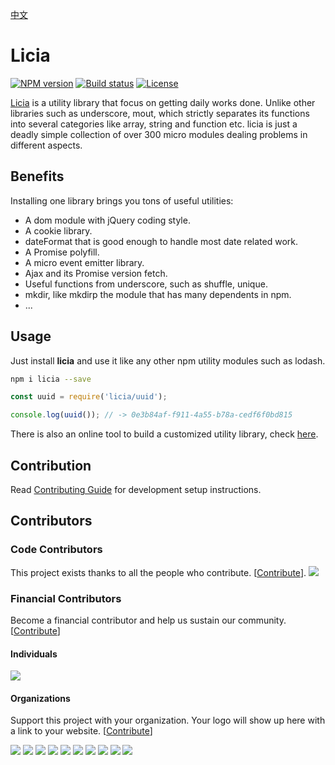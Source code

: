 [中文](README_CN.md)

# Licia

[![NPM version][npm-image]][npm-url]
[![Build status][travis-image]][travis-url]
[![License][license-image]][npm-url]

[npm-image]: https://img.shields.io/npm/v/licia.svg
[npm-url]: https://npmjs.org/package/licia
[travis-image]: https://img.shields.io/travis/liriliri/licia.svg
[travis-url]: https://travis-ci.org/liriliri/licia
[license-image]: https://img.shields.io/npm/l/licia.svg

[Licia](https://licia.liriliri.io/) is a utility library that focus on getting daily works done. Unlike other libraries such as underscore, mout, which strictly separates its functions into several categories like array, string and function etc. licia is just a deadly simple collection of over 300 micro modules dealing problems in different aspects. 

## Benefits

Installing one library brings you tons of useful utilities: 

* A dom module with jQuery coding style. 
* A cookie library. 
* dateFormat that is good enough to handle most date related work.
* A Promise polyfill. 
* A micro event emitter library. 
* Ajax and its Promise version fetch.
* Useful functions from underscore, such as shuffle, unique. 
* mkdir, like mkdirp the module that has many dependents in npm.
* ...

## Usage

Just install **licia** and use it like any other npm utility modules such as lodash.

```bash
npm i licia --save
```

```javascript
const uuid = require('licia/uuid');

console.log(uuid()); // -> 0e3b84af-f911-4a55-b78a-cedf6f0bd815
```

There is also an online tool to build a customized utility library, check [here](https://licia.liriliri.io/builder.html).

## Contribution

Read [Contributing Guide](.github/CONTRIBUTING.md) for development setup instructions.
## Contributors

### Code Contributors

This project exists thanks to all the people who contribute. [[Contribute](CONTRIBUTING.md)].
<a href="https://github.com/liriliri/licia/graphs/contributors"><img src="https://opencollective.com/licia/contributors.svg?width=890&button=false" /></a>

### Financial Contributors

Become a financial contributor and help us sustain our community. [[Contribute](https://opencollective.com/licia/contribute)]

#### Individuals

<a href="https://opencollective.com/licia"><img src="https://opencollective.com/licia/individuals.svg?width=890"></a>

#### Organizations

Support this project with your organization. Your logo will show up here with a link to your website. [[Contribute](https://opencollective.com/licia/contribute)]

<a href="https://opencollective.com/licia/organization/0/website"><img src="https://opencollective.com/licia/organization/0/avatar.svg"></a>
<a href="https://opencollective.com/licia/organization/1/website"><img src="https://opencollective.com/licia/organization/1/avatar.svg"></a>
<a href="https://opencollective.com/licia/organization/2/website"><img src="https://opencollective.com/licia/organization/2/avatar.svg"></a>
<a href="https://opencollective.com/licia/organization/3/website"><img src="https://opencollective.com/licia/organization/3/avatar.svg"></a>
<a href="https://opencollective.com/licia/organization/4/website"><img src="https://opencollective.com/licia/organization/4/avatar.svg"></a>
<a href="https://opencollective.com/licia/organization/5/website"><img src="https://opencollective.com/licia/organization/5/avatar.svg"></a>
<a href="https://opencollective.com/licia/organization/6/website"><img src="https://opencollective.com/licia/organization/6/avatar.svg"></a>
<a href="https://opencollective.com/licia/organization/7/website"><img src="https://opencollective.com/licia/organization/7/avatar.svg"></a>
<a href="https://opencollective.com/licia/organization/8/website"><img src="https://opencollective.com/licia/organization/8/avatar.svg"></a>
<a href="https://opencollective.com/licia/organization/9/website"><img src="https://opencollective.com/licia/organization/9/avatar.svg"></a>
